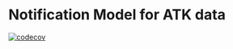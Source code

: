 # Notification Model for ATK data

[![codecov](https://codecov.io/gh/PhilippGrashoff/notificationforatk/branch/main/graph/badge.svg)](https://codecov.io/gh/PhilippGrashoff/notificationforatk)
